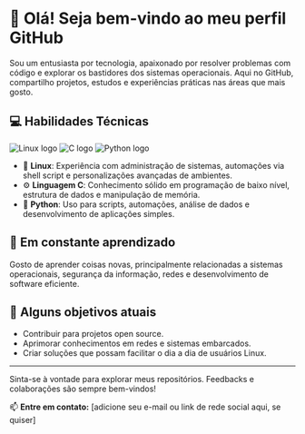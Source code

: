 # 👋 Olá! Seja bem-vindo ao meu perfil GitHub

Sou um entusiasta por tecnologia, apaixonado por resolver problemas com código e explorar os bastidores dos sistemas operacionais. Aqui no GitHub, compartilho projetos, estudos e experiências práticas nas áreas que mais gosto.

## 💻 Habilidades Técnicas

<p>
  <img src="https://img.shields.io/badge/Linux-FCC624?style=flat&logo=linux&logoColor=000" alt="Linux logo" />
  <img src="https://img.shields.io/badge/C-00599C?style=flat&logo=c&logoColor=white" alt="C logo" />
  <img src="https://img.shields.io/badge/Python-3776AB?style=flat&logo=python&logoColor=white" alt="Python logo" />
</p>

- 🐧 **Linux**: Experiência com administração de sistemas, automações via shell script e personalizações avançadas de ambientes.
- ⚙️ **Linguagem C**: Conhecimento sólido em programação de baixo nível, estrutura de dados e manipulação de memória.
- 🐍 **Python**: Uso para scripts, automações, análise de dados e desenvolvimento de aplicações simples.

## 🌱 Em constante aprendizado

Gosto de aprender coisas novas, principalmente relacionadas a sistemas operacionais, segurança da informação, redes e desenvolvimento de software eficiente.

## 🚀 Alguns objetivos atuais

- Contribuir para projetos open source.
- Aprimorar conhecimentos em redes e sistemas embarcados.
- Criar soluções que possam facilitar o dia a dia de usuários Linux.

---

Sinta-se à vontade para explorar meus repositórios. Feedbacks e colaborações são sempre bem-vindos!

📫 **Entre em contato:** [adicione seu e-mail ou link de rede social aqui, se quiser]
